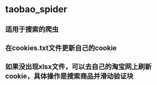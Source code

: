 # taobao_spider
## 适用于搜索的爬虫
## 在cookies.txt文件更新自己的cookie
## 如果没出现xlsx文件，可以去自己的淘宝网上刷新cookie，具体操作是搜索商品并滑动验证块
